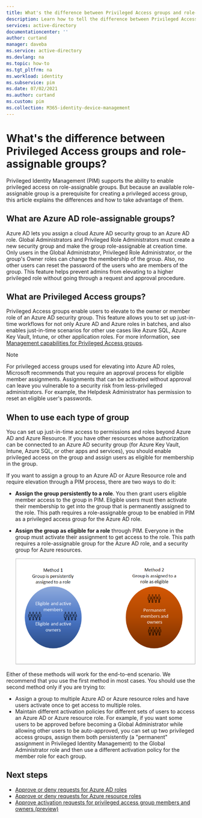 ```yaml
---
title: What's the difference between Privileged Access groups and role-assignable groups - Azure AD | Microsoft Docs
description: Learn how to tell the difference between Privileged Access groups and role-assignable groups in Azure AD Privileged Identity Management (PIM).
services: active-directory
documentationcenter: ''
author: curtand
manager: daveba
ms.service: active-directory
ms.devlang: na
ms.topic: how-to
ms.tgt_pltfrm: na
ms.workload: identity
ms.subservice: pim
ms.date: 07/02/2021
ms.author: curtand
ms.custom: pim
ms.collection: M365-identity-device-management
---
```


# What's the difference between Privileged Access groups and role-assignable groups?

Privileged Identity Management (PIM) supports the ability to enable privileged access on role-assignable groups. But because an available role-assignable group is a prerequisite for creating a privileged access group, this article explains the differences and how to take advantage of them.

## What are Azure AD role-assignable groups?

Azure AD lets you assign a cloud Azure AD security group to an Azure AD role. Global Administrators and Privileged Role Administrators must create a new security group and make the group role-assignable at creation time. Only users in the Global Administrator, Privileged Role Administrator, or the group's Owner roles can change the membership of the group. Also, no other users can reset the password of the users who are members of the group. This feature helps prevent admins from elevating to a higher privileged role without going through a request and approval procedure.

## What are Privileged Access groups?

Privileged Access groups enable users to elevate to the owner or member role of an Azure AD security group. This feature allows you to set up just-in-time workflows for not only Azure AD and Azure roles in batches, and also enables just-in-time scenarios for other use cases like Azure SQL, Azure Key Vault, Intune, or other application roles. For more information, see [Management capabilities for Privileged Access groups](groups-features.md).

>[!Note]
>For privileged access groups used for elevating into Azure AD roles, Microsoft recommends that you require an approval process for eligible member assignments. Assignments that can be activated without approval can leave you vulnerable to a security risk from less-privileged administrators. For example, the Helpdesk Administrator has permission to reset an eligible user's passwords.

## When to use each type of group

You can set up just-in-time access to permissions and roles beyond Azure AD and Azure Resource. If you have other resources whose authorization can be connected to an Azure AD security group (for Azure Key Vault, Intune, Azure SQL, or other apps and services), you should enable privileged access on the group and assign users as eligible for membership in the group.

If you want to assign a group to an Azure AD or Azure Resource role and require elevation through a PIM process, there are two ways to do it:

- **Assign the group persistently to a role**. You then grant users eligible member access to the group in PIM. Eligible users must then activate their membership to get into the group that is permanently assigned to the role. This path requires a role-assignable group to be enabled in PIM as a privileged access group for the Azure AD role.
- **Assign the group as eligible for a role** through PIM. Everyone in the group must activate their assignment to get access to the role. This path requires a role-assignable group for the Azure AD role, and a security group for Azure resources.

    ![Diagram showing two ways to assign role using privileged access groups in PIM.](./media/concept-privileged-access-versus-role-assignable/concept-privileged-access.png)

Either of these methods will work for the end-to-end scenario. We recommend that you use the first method in most cases. You should use the second method only if you are trying to:

- Assign a group to multiple Azure AD or Azure resource roles and have users activate once to get access to multiple roles.
- Maintain different activation policies for different sets of users to access an Azure AD or Azure resource role. For example, if you want some users to be approved before becoming a Global Administrator while allowing other users to be auto-approved, you can set up two privileged access groups, assign them both persistently (a "permanent" assignment in Privileged Identity Management) to the Global Administrator role and then use a different activation policy for the member role for each group.

## Next steps

- [Approve or deny requests for Azure AD roles](azure-ad-pim-approval-workflow.md)
- [Approve or deny requests for Azure resource roles](pim-resource-roles-approval-workflow.md)
- [Approve activation requests for privileged access group members and owners (preview)](groups-approval-workflow.md)
